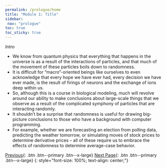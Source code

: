 ```yaml
---
permalink: /prologue/home
title: "Module 1: Title"
sidebar: 
 nav: "prologue"
toc: true
toc_sticky: true
---
```


*Intro*

* We know from quantum physics that everything that happens in the universe is as a result of the interactions of particles, and that much of the movement of these particles boils down to randomness.
* It is difficult for “macro”-oriented beings like ourselves to even acknowledge that every hope we have ever had, every decision we have ever made, is the result of firings of neurons and the exchange of ions deep within us.
* So, although this is a course in biological modeling, much will revolve around our ability to make conclusions about large-scale things that we observe as a result of the complicated symphony of particles that are interacting randomly.
* It shouldn’t be a surprise that randomness is useful for drawing big-picture conclusions to those who have a background with computer programming.
* For example, whether we are forecasting an election from polling data, predicting the weather tomorrow, or simulating moves of stock prices to determine derivative prices – all of these require us to embrace the effects of randomness to determine average-case behavior.



[Previous](#){: .btn .btn--primary .btn--x-large} [Next Page](turing){: .btn .btn--primary .btn--x-large}
{: style="font-size: 100%; text-align: center;"}


